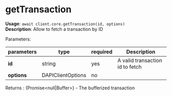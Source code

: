 # getTransaction

**Usage**: `await client.core.getTransaction(id, options)`  
**Description**: Allow to fetch a transaction by ID

Parameters:

| parameters  | type              | required | Description                     |
| ----------- | ----------------- | -------- | ------------------------------- |
| **id**      | string            | yes      | A valid transaction id to fetch |
| **options** | DAPIClientOptions | no       |                                 |

Returns : {Promise\<null|Buffer>} - The bufferized transaction